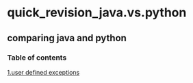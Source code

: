 # quick_revision_java.vs.python
<h2>comparing java and python</h2>
<h3>Table of contents</h3>
<div><a href="https://github.com/sangamsaisrivinay/quick_revision_java.vs.python/blob/main/userdefinedexceptions">1.user defined exceptions</a></div>
